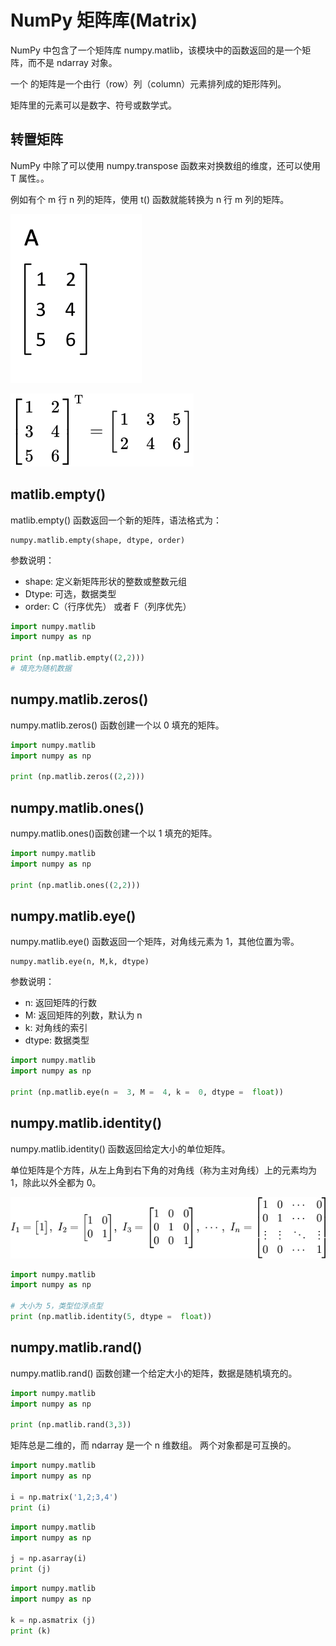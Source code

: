 # NumPy 矩阵库(Matrix)
NumPy 中包含了一个矩阵库 numpy.matlib，该模块中的函数返回的是一个矩阵，而不是 ndarray 对象。

一个 的矩阵是一个由行（row）列（column）元素排列成的矩形阵列。

矩阵里的元素可以是数字、符号或数学式。

## 转置矩阵
NumPy 中除了可以使用 numpy.transpose 函数来对换数组的维度，还可以使用 T 属性。。

例如有个 m 行 n 列的矩阵，使用 t() 函数就能转换为 n 行 m 列的矩阵。

![](img/转置矩阵1.gif)

![](img/转置矩阵2.svg)


## matlib.empty()
matlib.empty() 函数返回一个新的矩阵，语法格式为：
```
numpy.matlib.empty(shape, dtype, order)
```
参数说明：
+ shape: 定义新矩阵形状的整数或整数元组
+ Dtype: 可选，数据类型
+ order: C（行序优先） 或者 F（列序优先）
```python
import numpy.matlib 
import numpy as np
 
print (np.matlib.empty((2,2)))
# 填充为随机数据
```
## numpy.matlib.zeros()
numpy.matlib.zeros() 函数创建一个以 0 填充的矩阵。
```python
import numpy.matlib 
import numpy as np 
 
print (np.matlib.zeros((2,2)))
```

## numpy.matlib.ones()
numpy.matlib.ones()函数创建一个以 1 填充的矩阵。
```python
import numpy.matlib 
import numpy as np 
 
print (np.matlib.ones((2,2)))
```

## numpy.matlib.eye()
numpy.matlib.eye() 函数返回一个矩阵，对角线元素为 1，其他位置为零。
```
numpy.matlib.eye(n, M,k, dtype)
```
参数说明：
+ n: 返回矩阵的行数
+ M: 返回矩阵的列数，默认为 n
+ k: 对角线的索引
+ dtype: 数据类型
```python
import numpy.matlib 
import numpy as np 
 
print (np.matlib.eye(n =  3, M =  4, k =  0, dtype =  float))
```
## numpy.matlib.identity()
numpy.matlib.identity() 函数返回给定大小的单位矩阵。

单位矩阵是个方阵，从左上角到右下角的对角线（称为主对角线）上的元素均为 1，除此以外全都为 0。

![](img/单位矩阵.png)

```python
import numpy.matlib 
import numpy as np 
 
# 大小为 5，类型位浮点型
print (np.matlib.identity(5, dtype =  float))
```

## numpy.matlib.rand()
numpy.matlib.rand() 函数创建一个给定大小的矩阵，数据是随机填充的。
```python
import numpy.matlib 
import numpy as np 
 
print (np.matlib.rand(3,3))
```
矩阵总是二维的，而 ndarray 是一个 n 维数组。 两个对象都是可互换的。
```python
import numpy.matlib 
import numpy as np  
 
i = np.matrix('1,2;3,4')  
print (i)
```

```python
import numpy.matlib 
import numpy as np  
 
j = np.asarray(i)  
print (j)
```

```python
import numpy.matlib 
import numpy as np  
 
k = np.asmatrix (j)  
print (k)
```

